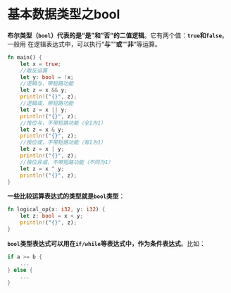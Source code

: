 基本数据类型之bool
================================================================================
**布尔类型（`bool`）代表的是“是”和”否“的二值逻辑**。它有两个值：**`true`和`false`**。一般用
在逻辑表达式中，可以执行“**与**””**或**“”**非**“等运算。
```rust
fn main() {
    let x = true;
    //取反运算
    let y: bool = !x;
    //逻辑与，带短路功能
    let z = x && y;
    println!("{}", z);
    //逻辑或，带短路功能
    let z = x || y;
    println!("{}", z);
    //按位与，不带短路功能（全1为1）
    let z = x & y;
    println!("{}", z);
    //按位或，不带短路功能（有1为1）
    let z = x | y;
    println!("{}", z);
    //按位异或，不带短路功能（不同为1）
    let z = x ^ y;
    println!("{}", z);
}
```
**一些比较运算表达式的类型就是`bool`类型**：
```rust
fn logical_op(x: i32, y: i32) {
    let z: bool = x < y;
    println!("{}", z);
}
```
**`bool`类型表达式可以用在`if/while`等表达式中，作为条件表达式**。比如：
```rust
if a >= b {
    ...
} else {
    ...
}
```

